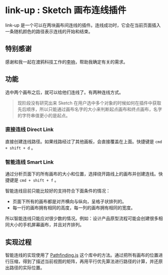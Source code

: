 # link-up : Sketch 画布连线插件

link-up 是一个可以在两块画布间连线的插件。连线成功时，它会在当前页面插入一条随机颜色的路径表示连线的开始和结束。

## 特别感谢

感谢和我一起在渡鸦科技工作的[李响](http://weibo.com/u/2744341920)，帮助我确定有关的需求。

## 功能

选中两个画布之后，就可以给他们连线了。有两种连线方式。

> 现阶段没有研究出来 Sketch 在用户选中多个对象的时候如何在插件中获取先后顺序，所以只能通过画布名字的大小来判断起点画布和终点画布，名字的字符串值更小的是起点。

### 直接连线 Direct Link

直接创建连线路径。如果线路经过了其他画板，会直接覆盖在上面。快捷键是 `cmd + shift + d` 。

### 智能连线 Smart Link

通过分析页面下的所有画布的大小和位置，选择绕开路线上的画布并创建连线。快捷键是 `cmd + shift + f` 。

智能连线目前只能比较好的支持符合下面条件的情况：

* 页面下所有的画布都是对齐横向与纵向，呈格子状排列的。
* 每一行的画布拥有相同的高度，每一列的画布拥有相同的宽度。

所以智能连线只能应对很少数的情况。例如：设计产品原型流程可能会创建很多相同大小的手机屏幕画布，并且对齐排列。

## 实现过程

智能连线的实现使用了 [Pathfinding.js](https://github.com/qiao/PathFinding.js) 这个库中的方法。通过把所有画布的位置进行压缩，得到了描述当前视图的矩阵，再用平行优先算法进行路径的计算，并还原出路径的实际位置。

